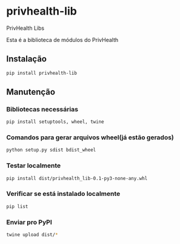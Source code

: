 # privhealth-lib
PrivHealth Libs


Esta é a biblioteca de módulos do PrivHealth

## Instalação

```bash
pip install privhealth-lib

```


## Manutenção

### Bibliotecas necessárias

```bash
pip install setuptools, wheel, twine

```

### Comandos para gerar arquivos wheel(já estão gerados)

```bash
python setup.py sdist bdist_wheel

```


### Testar localmente

```bash
pip install dist/privhealth_lib-0.1-py3-none-any.whl

```

### Verificar se está instalado localmente 

```bash
pip list

```

### Enviar pro PyPI

```bash
twine upload dist/*

```
